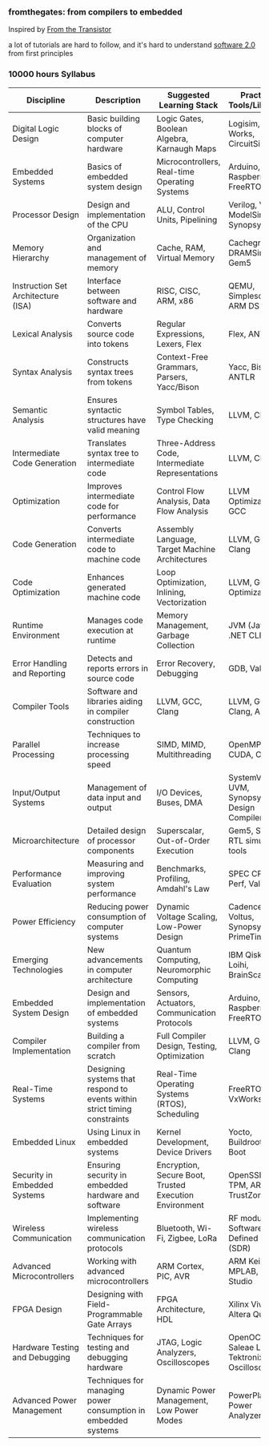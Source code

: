 ### fromthegates: from compilers to embedded

Inspired by [From the Transistor](https://github.com/geohot/fromthetransistor)

a lot of tutorials are hard to follow, and it's hard to understand [software 2.0](https://karpathy.medium.com/software-2-0-a64152b37c35) from first principles

### 10000 hours Syllabus

| Discipline                           | Description                                                        | Suggested Learning Stack                         | Practical Tools/Libraries                        | Hours  |
|--------------------------------------|--------------------------------------------------------------------|--------------------------------------------------|-------------------------------------------------|--------|
| Digital Logic Design                 | Basic building blocks of computer hardware                         | Logic Gates, Boolean Algebra, Karnaugh Maps      | Logisim, Digital Works, CircuitSim              | 200    |
| Embedded Systems                     | Basics of embedded system design                                    | Microcontrollers, Real-time Operating Systems    | Arduino, Raspberry Pi, FreeRTOS                 | 200    |
| Processor Design                     | Design and implementation of the CPU                                | ALU, Control Units, Pipelining                   | Verilog, VHDL, ModelSim, Synopsys               | 200    |
| Memory Hierarchy                     | Organization and management of memory                               | Cache, RAM, Virtual Memory                       | Cachegrind, DRAMSim, Gem5                       | 200    |
| Instruction Set Architecture (ISA)   | Interface between software and hardware                             | RISC, CISC, ARM, x86                             | QEMU, Simplescalar, ARM DS-5                    | 200    |
| Lexical Analysis                     | Converts source code into tokens                                    | Regular Expressions, Lexers, Flex                | Flex, ANTLR                                     | 300    |
| Syntax Analysis                      | Constructs syntax trees from tokens                                 | Context-Free Grammars, Parsers, Yacc/Bison       | Yacc, Bison, ANTLR                              | 300    |
| Semantic Analysis                    | Ensures syntactic structures have valid meaning                     | Symbol Tables, Type Checking                     | LLVM, Clang                                     | 300    |
| Intermediate Code Generation         | Translates syntax tree to intermediate code                         | Three-Address Code, Intermediate Representations | LLVM, Clang                                     | 300    |
| Optimization                         | Improves intermediate code for performance                          | Control Flow Analysis, Data Flow Analysis        | LLVM Optimizations, GCC                         | 300    |
| Code Generation                      | Converts intermediate code to machine code                          | Assembly Language, Target Machine Architectures  | LLVM, GCC, Clang                                | 300    |
| Code Optimization                    | Enhances generated machine code                                     | Loop Optimization, Inlining, Vectorization       | LLVM, GCC Optimizations                         | 300    |
| Runtime Environment                  | Manages code execution at runtime                                   | Memory Management, Garbage Collection            | JVM (Java), .NET CLR                            | 300    |
| Error Handling and Reporting         | Detects and reports errors in source code                           | Error Recovery, Debugging                        | GDB, Valgrind                                   | 300    |
| Compiler Tools                       | Software and libraries aiding in compiler construction              | LLVM, GCC, Clang                                 | LLVM, GCC, Clang, ANTLR                         | 300    |
| Parallel Processing                  | Techniques to increase processing speed                             | SIMD, MIMD, Multithreading                       | OpenMP, MPI, CUDA, OpenCL                       | 500    |
| Input/Output Systems                 | Management of data input and output                                 | I/O Devices, Buses, DMA                          | SystemVerilog, UVM, Synopsys Design Compiler    | 500    |
| Microarchitecture                    | Detailed design of processor components                             | Superscalar, Out-of-Order Execution              | Gem5, Simics, RTL simulation tools              | 500    |
| Performance Evaluation               | Measuring and improving system performance                          | Benchmarks, Profiling, Amdahl's Law              | SPEC CPU, Perf, Valgrind                        | 500    |
| Power Efficiency                     | Reducing power consumption of computer systems                      | Dynamic Voltage Scaling, Low-Power Design        | Cadence Voltus, Synopsys PrimeTime              | 500    |
| Emerging Technologies                | New advancements in computer architecture                           | Quantum Computing, Neuromorphic Computing        | IBM Qiskit, Intel Loihi, BrainScaleS            | 500    |
| Embedded System Design               | Design and implementation of embedded systems                       | Sensors, Actuators, Communication Protocols      | Arduino, Raspberry Pi, FreeRTOS                 | 1,000  |
| Compiler Implementation              | Building a compiler from scratch                                    | Full Compiler Design, Testing, Optimization      | LLVM, GCC, Clang                                | 1,000  |
| Real-Time Systems                    | Designing systems that respond to events within strict timing constraints | Real-Time Operating Systems (RTOS), Scheduling   | FreeRTOS, VxWorks, QNX                          | 500    |
| Embedded Linux                       | Using Linux in embedded systems                                     | Kernel Development, Device Drivers               | Yocto, Buildroot, U-Boot                        | 500    |
| Security in Embedded Systems         | Ensuring security in embedded hardware and software                 | Encryption, Secure Boot, Trusted Execution Environment | OpenSSL, TPM, ARM TrustZone                  | 500    |
| Wireless Communication               | Implementing wireless communication protocols                      | Bluetooth, Wi-Fi, Zigbee, LoRa                   | RF modules, Software-Defined Radio (SDR)        | 500    |
| Advanced Microcontrollers            | Working with advanced microcontrollers                              | ARM Cortex, PIC, AVR                             | ARM Keil, MPLAB, Atmel Studio                   | 500    |
| FPGA Design                          | Designing with Field-Programmable Gate Arrays                       | FPGA Architecture, HDL                           | Xilinx Vivado, Altera Quartus                   | 500    |
| Hardware Testing and Debugging       | Techniques for testing and debugging hardware                       | JTAG, Logic Analyzers, Oscilloscopes             | OpenOCD, Saleae Logic, Tektronix Oscilloscope   | 500    |
| Advanced Power Management            | Techniques for managing power consumption in embedded systems       | Dynamic Power Management, Low Power Modes        | PowerPlay, Power Analyzer Tools                 | 500    |